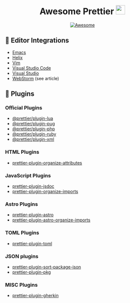 <div align="center">

# Awesome Prettier <img src="https://api.iconify.design/logos:prettier.svg" alt="prettier" height="30">

[![Awesome](https://awesome.re/badge.svg)](https://awesome.re)

</div>

## 🔌 Editor Integrations

- [Emacs](https://github.com/prettier/prettier-emacs)
- [Helix](https://prettier.io/docs/editors#helix)
- [Vim](https://github.com/prettier/vim-prettier)
- [Visual Studio Code](https://github.com/prettier/prettier-vscode)
- [Visual Studio](https://github.com/madskristensen/JavaScriptPrettier)
- [WebStorm](https://prettier.io/docs/webstorm) (see article)

## 🧩 Plugins

### Official Plugins

- [@prettier/plugin-lua](https://www.npmjs.com/package/@prettier/plugin-lua)
- [@prettier/plugin-pug](https://www.npmjs.com/package/@prettier/plugin-pug)
- [@prettier/plugin-php](https://www.npmjs.com/package/@prettier/plugin-php)
- [@prettier/plugin-ruby](https://www.npmjs.com/package/@prettier/plugin-ruby)
- [@prettier/plugin-xml](https://www.npmjs.com/package/@prettier/plugin-xml)

### HTML Plugins

- [prettier-plugin-organize-attributes](https://www.npmjs.com/package/prettier-plugin-organize-attributes)

### JavaScript Plugins

- [prettier-plugin-jsdoc](https://www.npmjs.com/package/prettier-plugin-jsdoc)
- [prettier-plugin-organize-imports](https://www.npmjs.com/package/prettier-plugin-organize-imports)

### Astro Plugins

- [prettier-plugin-astro](https://www.npmjs.com/package/prettier-plugin-astro)
- [prettier-plugin-astro-organize-imports](https://www.npmjs.com/package/prettier-plugin-astro-organize-imports)

### TOML Plugins

- [prettier-plugin-toml](https://www.npmjs.com/package/prettier-plugin-toml)

### JSON plugins

- [prettier-plugin-sort-package-json](https://www.npmjs.com/package/prettier-plugin-sort-package-json)
- [prettier-plugin-pkg](https://www.npmjs.com/package/prettier-plugin-pkg)

### MISC Plugins

- [prettier-plugin-gherkin](https://www.npmjs.com/package/prettier-plugin-gherkin)
